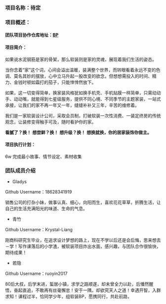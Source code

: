 ### 项目名称：待定

### 项目概述：

#### 团队项目协作仓库地址：[BP](https://github.com/18628341919/BP)

#### 项目简介：
如果说水泥钢筋是家的骨架，那么软装则是家的灵魂，展现着我们生活的姿态。

当你念着“家”这个词，心间会溢出温暖，装满整个世界，而转眼看着永远不变的色调、莫名其妙的摆放，心中立马升起一股改变的欲念，但想想需投入的时间、精力、金钱时顿如霜打的茄子，只能悻悻然放下。

如果，这一切变得简单，换家装风格犹如换手机壳、手机贴膜一样简单，只需动动手、动动嘴，就能得到七星级服务，提供不同心境、不同季节的主题家装，一站式承接，让我们的家不再一年又一年，缝缝补补又三年，辛苦的维修着。

我们是一家软装设计公司，采取会员制，打破软装一次性消费、一装定终房的传统观念，让装修变得触手可及，随时看护你的家。

**看腻了？换！**
**想尝鲜？换！**
**想升级？换！**
**想换就换，你的居家装饰你做主。**


#### 项目执行计划：
6w 完成最小故事、情节设定、素材收集

### 团队成员介绍
- Gladys 

Github Username：18628341919   

销售公司的打杂小妹，做事认真、细心，向阳而生，喜欢花花草草，折腾生活，让自己的生活充满阳光的味道、生命的气息。

- 青竹

Github Username：Krystal-Liang

刚商科研究生毕业，在追求设计梦想的路上，现在不学以后还是会后悔，思来想去－学！写作课落后的小学渣，被软装项目炸出水面，感兴趣，与团队合作很愉快，期待成果！


- 若隐

Github Username：ruoyin2017

80后大叔，后学末进，蜇居小镇，求学之路顺遂，却未曾全力以赴，后憣然醒悟，奋起直追，不敢再有丝毫懈怠！安于一隅，却欲究天人之道！幸遇开智，入群求知！课程过半，恰同学少年，组软装BP，愿携同行，共赴前路，


